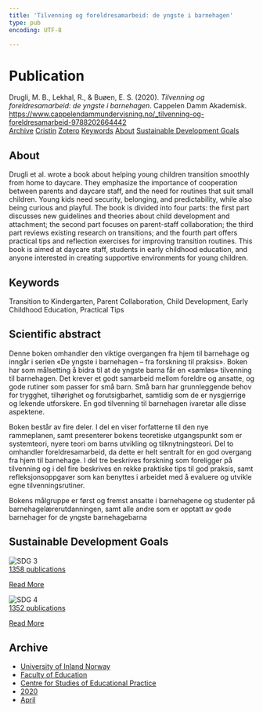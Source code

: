 ```yaml
---
title: 'Tilvenning og foreldresamarbeid: de yngste i barnehagen'
type: pub
encoding: UTF-8

---
```

<h1>Publication</h1>
<article id="csl-bib-container-4FLE74QT" class="csl-bib-container">
  <div class="csl-bib-body"> <div class="csl-entry">Drugli, M. B., Lekhal, R., &#38; Buøen, E. S. (2020). <i>Tilvenning og foreldresamarbeid: de yngste i barnehagen</i>. Cappelen Damm Akademisk. <a href="https://www.cappelendammundervisning.no/_tilvenning-og-foreldresamarbeid-9788202664442">https://www.cappelendammundervisning.no/_tilvenning-og-foreldresamarbeid-9788202664442</a></div> </div>
  <div class="csl-bib-buttons">
    <a href="#taxonomy-article-4FLE74QT" alt="archive" class="csl-bib-button">Archive</a>
    <a href="https://app.cristin.no/results/show.jsf?id=1808071" alt="Cristin" class="csl-bib-button">Cristin</a>
    <a href="http://zotero.org/groups/5881554/items/4FLE74QT" alt="Zotero" class="csl-bib-button">Zotero</a>
    <a href="#keywords-article-4FLE74QT" alt="keywords" class="csl-bib-button">Keywords</a>
    <a href="#about-article-4FLE74QT" alt="about_pub" class="csl-bib-button">About</a>
    <a href="#sdg-article-4FLE74QT" alt="sdg" class="csl-bib-button">Sustainable Development Goals</a>
  </div>
  <div id="csl-bib-meta-container-4FLE74QT"></div>
</article>
<div id="csl-bib-meta-4FLE74QT" class="csl-bib-meta">
  <article id="about-article-4FLE74QT" class="about_pub-article">
    <h1>About</h1>
    Drugli et al. wrote a book about helping young children transition smoothly from home to daycare. They emphasize the importance of cooperation between parents and daycare staff, and the need for routines that suit small children. Young kids need security, belonging, and predictability, while also being curious and playful. The book is divided into four parts: the first part discusses new guidelines and theories about child development and attachment; the second part focuses on parent-staff collaboration; the third part reviews existing research on transitions; and the fourth part offers practical tips and reflection exercises for improving transition routines. This book is aimed at daycare staff, students in early childhood education, and anyone interested in creating supportive environments for young children.
  </article>
  <article id="keywords-article-4FLE74QT" class="keywords-article">
    <h1>Keywords</h1>
    Transition to Kindergarten, Parent Collaboration, Child Development, Early Childhood Education, Practical Tips
  </article>
  <article id="abstract-article-4FLE74QT" class="abstract-article">
    <h1>Scientific abstract</h1>
    Denne boken omhandler den viktige overgangen fra hjem til barnehage og inngår i serien «De yngste i barnehagen – fra forskning til praksis». Boken har som målsetting å bidra til at de yngste barna får en «sømløs» tilvenning til barnehagen. Det krever et godt samarbeid mellom foreldre og ansatte, og gode rutiner som passer for små barn. Små barn har grunnleggende behov for trygghet, tilhørighet og forutsigbarhet, samtidig som de er nysgjerrige og lekende utforskere. En god tilvenning til barnehagen ivaretar alle disse aspektene. 
 
Boken består av fire deler. I del en viser forfatterne til den nye rammeplanen, samt presenterer bokens teoretiske utgangspunkt som er systemteori, nyere teori om barns utvikling og tilknytningsteori. Del to omhandler foreldresamarbeid, da dette er helt sentralt for en god overgang fra hjem til barnehage. I del tre beskrives forskning som foreligger på tilvenning og i del fire beskrives en rekke praktiske tips til god praksis, samt refleksjonsoppgaver som kan benyttes i arbeidet med å evaluere og utvikle egne tilvenningsrutiner. 
 
Bokens målgruppe er først og fremst ansatte i barnehagene og studenter på barnehagelærerutdanningen, samt alle andre som er opptatt av gode barnehager for de yngste barnehagebarna
  </article>
  <article id="sdg-article-4FLE74QT" class="sdg-article">
    <h1>Sustainable Development Goals</h1>
    <div class="sdg-container"><div id="sdg3" class="sdg">
        <img src="{{< params subfolder >}}images/sdg/sdg03_en.png" class="image" alt="SDG 3">
        <div class="sdg-overlay">
          <a href="/en/archive/?key=?sdg=3#archive" class="sdg-publication-count"><span>1358</span> publications</a>
          <p><a href="https://sdgs.un.org/goals/goal3" class="sdg-read-more">Read More</a></p>
        </div>
      </div> <div id="sdg4" class="sdg">
        <img src="{{< params subfolder >}}images/sdg/sdg04_en.png" class="image" alt="SDG 4">
        <div class="sdg-overlay">
          <a href="/en/archive/?key=?sdg=4#archive" class="sdg-publication-count"><span>1352</span> publications</a>
          <p><a href="https://sdgs.un.org/goals/goal4" class="sdg-read-more">Read More</a></p>
        </div>
      </div></div>
  </article>
  <article id="taxonomy-article-4FLE74QT" class="taxonomy-article">
    <h1>Archive</h1>
    <ul>
      <li>
        <a href="/en/archive/?key=3DCRN523">University of Inland Norway</a>
      </li>
      <li>
        <a href="/en/archive/?key=WYNZA47F">Faculty of Education</a>
      </li>
      <li>
        <a href="/en/archive/?key=G3SEU2Z2">Centre for Studies of Educational Practice</a>
      </li>
      <li>
        <a href="/en/archive/?key=44NWEDHM">2020</a>
      </li>
      <li>
        <a href="/en/archive/?key=PDACHBYN">April</a>
      </li>
    </ul>
  </article>
</div>
